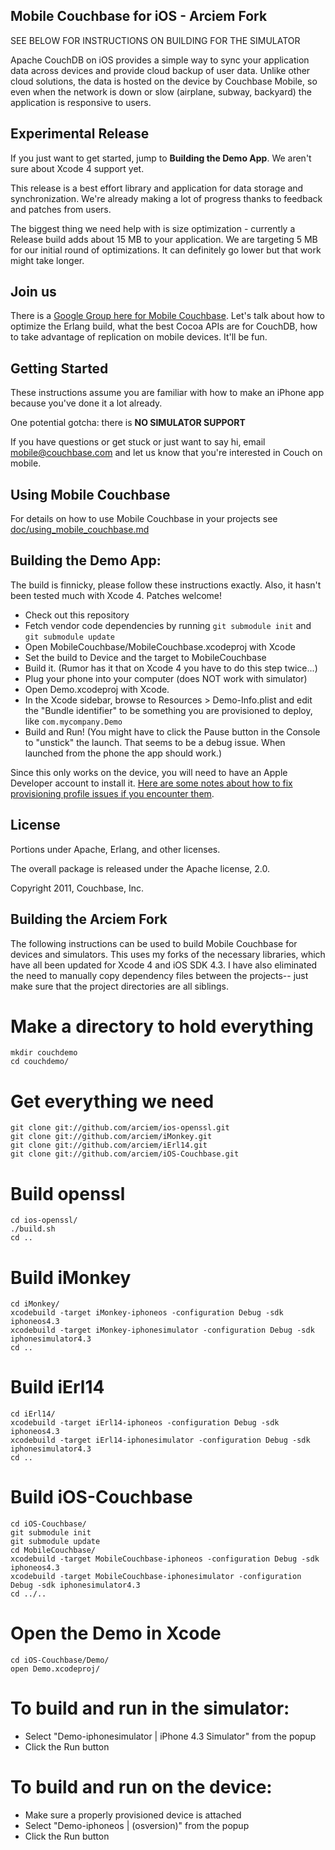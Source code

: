 ## Mobile Couchbase for iOS - Arciem Fork

SEE BELOW FOR INSTRUCTIONS ON BUILDING FOR THE SIMULATOR

Apache CouchDB on iOS provides a simple way to sync your application data across devices and provide cloud backup of user data. Unlike other cloud solutions, the data is hosted on the device by Couchbase Mobile, so even when the network is down or slow (airplane, subway, backyard) the application is responsive to users.

## Experimental Release

If you just want to get started, jump to **Building the Demo App**. We aren't sure about Xcode 4 support yet.

This release is a best effort library and application for data storage and synchronization. We're already making a lot of progress thanks to feedback and patches from users.

The biggest thing we need help with is size optimization - currently a Release build adds about 15 MB to your application. We are targeting 5 MB for our initial round of optimizations. It can definitely go lower but that work might take longer.

## Join us

There is a [Google Group here for Mobile Couchbase](https://groups.google.com/group/mobile-couchbase). Let's talk about how to optimize the Erlang build, what the best Cocoa APIs are for CouchDB, how to take advantage of replication on mobile devices. It'll be fun.


## Getting Started

These instructions assume you are familiar with how to make an iPhone app because you've done it a lot already.

One potential gotcha: there is **NO SIMULATOR SUPPORT**

If you have questions or get stuck or just want to say hi, email <mobile@couchbase.com> and let us know that you're interested in Couch on mobile.

## Using Mobile Couchbase

For details on how to use Mobile Couchbase in your projects see [doc/using_mobile_couchbase.md](https://github.com/couchbaselabs/iOS-Couchbase/blob/master/doc/using_mobile_couchbase.md)

## Building the Demo App:

The build is finnicky, please follow these instructions exactly. Also, it hasn't been tested much with Xcode 4. Patches welcome!

* Check out this repository
* Fetch vendor code dependencies by running `git submodule init` and `git submodule update`
* Open MobileCouchbase/MobileCouchbase.xcodeproj with Xcode
* Set the build to Device and the target to MobileCouchbase
* Build it. (Rumor has it that on Xcode 4 you have to do this step twice...)
* Plug your phone into your computer (does NOT work with simulator)
* Open Demo.xcodeproj with Xcode.
* In the Xcode sidebar, browse to Resources > Demo-Info.plist and edit the "Bundle identifier" to be something you are provisioned to deploy, like `com.mycompany.Demo`
* Build and Run! (You might have to click the Pause button in the Console to "unstick" the launch. That seems to be a debug issue. When launched from the phone the app should work.)

Since this only works on the device, you will need to have an Apple Developer account to install it. [Here are some notes about how to fix provisioning profile issues if you encounter them](http://developer.apple.com/library/ios/#technotes/tn2010/tn2250.html).

## License

Portions under Apache, Erlang, and other licenses.

The overall package is released under the Apache license, 2.0.

Copyright 2011, Couchbase, Inc.

## Building the Arciem Fork

The following instructions can be used to build Mobile Couchbase for devices and simulators. This uses my forks of the necessary libraries, which have all been updated for Xcode 4 and iOS SDK 4.3. I have also eliminated the need to manually copy dependency files between the projects-- just make sure that the project directories are all siblings.

# Make a directory to hold everything

    mkdir couchdemo
    cd couchdemo/

# Get everything we need

    git clone git://github.com/arciem/ios-openssl.git
    git clone git://github.com/arciem/iMonkey.git
    git clone git://github.com/arciem/iErl14.git
    git clone git://github.com/arciem/iOS-Couchbase.git

# Build openssl

    cd ios-openssl/
    ./build.sh
    cd ..

# Build iMonkey

    cd iMonkey/
    xcodebuild -target iMonkey-iphoneos -configuration Debug -sdk iphoneos4.3
    xcodebuild -target iMonkey-iphonesimulator -configuration Debug -sdk iphonesimulator4.3
    cd ..

# Build iErl14

    cd iErl14/
    xcodebuild -target iErl14-iphoneos -configuration Debug -sdk iphoneos4.3
    xcodebuild -target iErl14-iphonesimulator -configuration Debug -sdk iphonesimulator4.3
    cd ..

# Build iOS-Couchbase

    cd iOS-Couchbase/
    git submodule init
    git submodule update
    cd MobileCouchbase/
    xcodebuild -target MobileCouchbase-iphoneos -configuration Debug -sdk iphoneos4.3
    xcodebuild -target MobileCouchbase-iphonesimulator -configuration Debug -sdk iphonesimulator4.3
    cd ../..

# Open the Demo in Xcode

    cd iOS-Couchbase/Demo/
    open Demo.xcodeproj/

# To build and run in the simulator:

* Select "Demo-iphonesimulator | iPhone 4.3 Simulator" from the popup
* Click the Run button

# To build and run on the device:

* Make sure a properly provisioned device is attached
* Select "Demo-iphoneos | <DeviceName>(osversion)" from the popup
* Click the Run button
